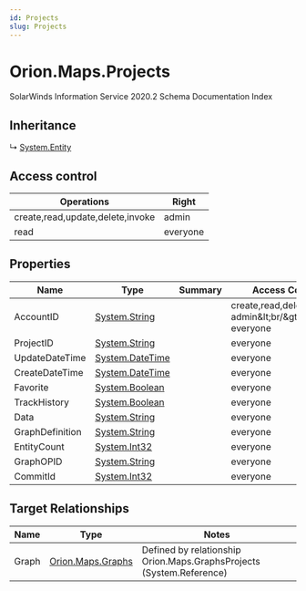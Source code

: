```yaml
---
id: Projects
slug: Projects
---
```


# Orion.Maps.Projects

SolarWinds Information Service 2020.2 Schema Documentation Index

## Inheritance

↳ [System.Entity](./../System/Entity)

## Access control

| Operations | Right |
| ------ | ------ |
| create,read,update,delete,invoke | admin |
| read | everyone |

## Properties

| Name | Type | Summary | Access Control |
| ------ | ------ | ------ | ------ |
| AccountID | [System.String](https://docs.microsoft.com/en-us/dotnet/api/system.string) |  | create,read,delete,invoke: admin&amp;lt;br/&amp;gt;read: everyone |
| ProjectID | [System.String](https://docs.microsoft.com/en-us/dotnet/api/system.string) |  | everyone |
| UpdateDateTime | [System.DateTime](https://docs.microsoft.com/en-us/dotnet/api/system.datetime) |  | everyone |
| CreateDateTime | [System.DateTime](https://docs.microsoft.com/en-us/dotnet/api/system.datetime) |  | everyone |
| Favorite | [System.Boolean](https://docs.microsoft.com/en-us/dotnet/api/system.boolean) |  | everyone |
| TrackHistory | [System.Boolean](https://docs.microsoft.com/en-us/dotnet/api/system.boolean) |  | everyone |
| Data | [System.String](https://docs.microsoft.com/en-us/dotnet/api/system.string) |  | everyone |
| GraphDefinition | [System.String](https://docs.microsoft.com/en-us/dotnet/api/system.string) |  | everyone |
| EntityCount | [System.Int32](https://docs.microsoft.com/en-us/dotnet/api/system.int32) |  | everyone |
| GraphOPID | [System.String](https://docs.microsoft.com/en-us/dotnet/api/system.string) |  | everyone |
| CommitId | [System.Int32](https://docs.microsoft.com/en-us/dotnet/api/system.int32) |  | everyone |

## Target Relationships

| Name | Type | Notes |
| ------ | ------ | ------ |
| Graph | [Orion.Maps.Graphs](./../Orion.Maps/Graphs) | Defined by relationship Orion.Maps.GraphsProjects (System.Reference) |

